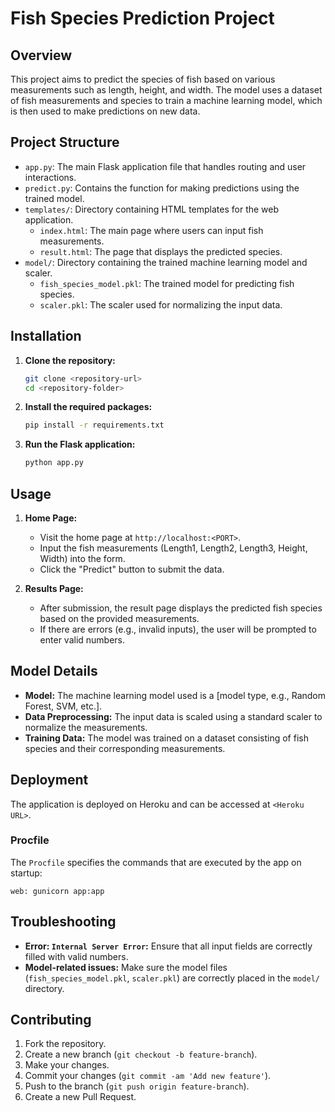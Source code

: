 # Fish Species Prediction Project

## Overview
This project aims to predict the species of fish based on various measurements such as length, height, and width. The model uses a dataset of fish measurements and species to train a machine learning model, which is then used to make predictions on new data.

## Project Structure
- `app.py`: The main Flask application file that handles routing and user interactions.
- `predict.py`: Contains the function for making predictions using the trained model.
- `templates/`: Directory containing HTML templates for the web application.
  - `index.html`: The main page where users can input fish measurements.
  - `result.html`: The page that displays the predicted species.
- `model/`: Directory containing the trained machine learning model and scaler.
  - `fish_species_model.pkl`: The trained model for predicting fish species.
  - `scaler.pkl`: The scaler used for normalizing the input data.

## Installation
1. **Clone the repository:**
   ```bash
   git clone <repository-url>
   cd <repository-folder>
   ```

2. **Install the required packages:**
   ```bash
   pip install -r requirements.txt
   ```

3. **Run the Flask application:**
   ```bash
   python app.py
   ```

## Usage
1. **Home Page:**
   - Visit the home page at `http://localhost:<PORT>`.
   - Input the fish measurements (Length1, Length2, Length3, Height, Width) into the form.
   - Click the "Predict" button to submit the data.

2. **Results Page:**
   - After submission, the result page displays the predicted fish species based on the provided measurements.
   - If there are errors (e.g., invalid inputs), the user will be prompted to enter valid numbers.

## Model Details
- **Model:** The machine learning model used is a [model type, e.g., Random Forest, SVM, etc.].
- **Data Preprocessing:** The input data is scaled using a standard scaler to normalize the measurements.
- **Training Data:** The model was trained on a dataset consisting of fish species and their corresponding measurements.

## Deployment
The application is deployed on Heroku and can be accessed at `<Heroku URL>`.

### Procfile
The `Procfile` specifies the commands that are executed by the app on startup:
```
web: gunicorn app:app
```

## Troubleshooting
- **Error: `Internal Server Error`:** Ensure that all input fields are correctly filled with valid numbers.
- **Model-related issues:** Make sure the model files (`fish_species_model.pkl`, `scaler.pkl`) are correctly placed in the `model/` directory.

## Contributing
1. Fork the repository.
2. Create a new branch (`git checkout -b feature-branch`).
3. Make your changes.
4. Commit your changes (`git commit -am 'Add new feature'`).
5. Push to the branch (`git push origin feature-branch`).
6. Create a new Pull Request.
